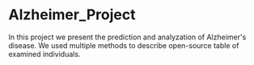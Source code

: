 # Alzheimer_Project
In this project we present the prediction and analyzation of Alzheimer's disease. We used multiple methods to describe open-source table of examined individuals.
